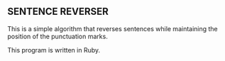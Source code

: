 ## SENTENCE REVERSER

This is a simple algorithm that reverses sentences while maintaining the position of the punctuation marks.

This program is written in Ruby.
